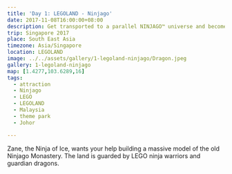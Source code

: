 ```yaml
---
title: 'Day 1: LEGOLAND - Ninjago'
date: 2017-11-08T16:00:00+08:00
description: Get transported to a parallel NINJAGO™ universe and become a Master of Spinjitzu.
trip: Singapore 2017
place: South East Asia
timezone: Asia/Singapore
location: LEGOLAND
image: ../../assets/gallery/1-legoland-ninjago/Dragon.jpeg
gallery: 1-legoland-ninjago
map: [1.4277,103.6289,16]
tags:
  - attraction
  - Ninjago
  - LEGO
  - LEGOLAND
  - Malaysia
  - theme park
  - Johor

---
```

Zane, the Ninja of Ice, wants your help building a massive model of the old Ninjago Monastery. The land is guarded by LEGO ninja warriors and guardian dragons.
